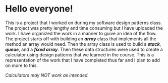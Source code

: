# Hello everyone!

This is a project that I worked on during my software design patterns class. The project was pretty lengthy and time consuming but I have uploaded the work. I have organized the work in a manner to guive an idea of the flow. 
The project starts off with building an ***array*** class that implements all the method an array would need. Then the array class is used to build a ***stack***, ***queue***, and a ***fixed array***. Then these data structures were used to create a calculator using design patterns that we learned in the course.
This is a representation of the work that I have completed thus far and I plan to add on more to this.

*Calculators may NOT work as intended.*
